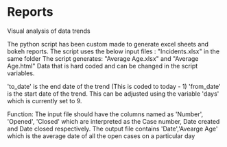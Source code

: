 # Reports
Visual analysis of data trends

The python script has been custom made to generate excel sheets and bokeh reports. 
The script uses the below input files : "Incidents.xlsx" in the same folder
The script generates: "Average Age.xlsx" and "Average Age.html"
Data that is hard coded and can be changed in the script variables.

'to_date' is the end date of the trend (This is coded to today - 1)
'from_date' is the start date of the trend. This can be adjusted using the variable 'days' which is currently set to 9.

Function:
The input file should have the columns named as 'Number', 'Opened', 'Closed' which are interpreted as the Case number, Date created and Date closed respectively.
The output file contains 'Date','Avearge Age' which is the average date of all the open cases on a particular day
